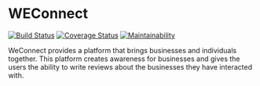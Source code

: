 # WEConnect

[![Build Status](https://travis-ci.org/augustineezinwa/WEConnect.svg?branch=ft-signup-endpoint-%23155587518)](https://travis-ci.org/augustineezinwa/WEConnect) [![Coverage Status](https://coveralls.io/repos/github/augustineezinwa/WEConnect/badge.svg?branch=ft-signup-endpoint-%23155587518)](https://coveralls.io/github/augustineezinwa/WEConnect?branch=ft-signup-endpoint-%23155587518) [![Maintainability](https://api.codeclimate.com/v1/badges/a99a88d28ad37a79dbf6/maintainability)](https://codeclimate.com/github/codeclimate/codeclimate/maintainability)


WeConnect provides a platform that brings businesses and individuals together. This platform
creates awareness for businesses and gives the users the ability to write reviews about the
businesses they have interacted with.
